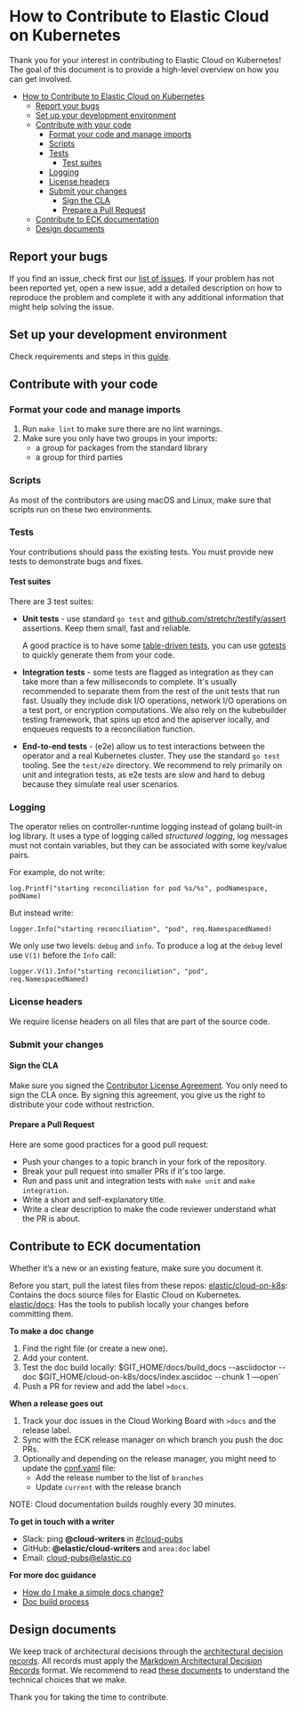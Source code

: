 # How to Contribute to Elastic Cloud on Kubernetes

Thank you for your interest in contributing to Elastic Cloud on Kubernetes!
The goal of this document is to provide a high-level overview on how you can get involved.

- [How to Contribute to Elastic Cloud on Kubernetes](#how-to-contribute-to-elastic-cloud-on-kubernetes)
  - [Report your bugs](#report-your-bugs)
  - [Set up your development environment](#set-up-your-development-environment)
  - [Contribute with your code](#contribute-with-your-code)
    - [Format your code and manage imports](#format-your-code-and-manage-imports)
    - [Scripts](#scripts)
    - [Tests](#tests)
      - [Test suites](#test-suites)
    - [Logging](#logging)
    - [License headers](#license-headers)
    - [Submit your changes](#submit-your-changes)
      - [Sign the CLA](#sign-the-cla)
      - [Prepare a Pull Request](#prepare-a-pull-request)
  - [Contribute to ECK documentation](#contribute-to-eck-documentation)
  - [Design documents](#design-documents)

## Report your bugs

If you find an issue, check first our [list of issues](https://github.com/elastic/cloud-on-k8s/issues). If your problem has not been reported yet, open a new issue, add a detailed description on how to reproduce the problem and complete it with any additional information that might help solving the issue.

## Set up your development environment

Check requirements and steps in this [guide](dev-setup.md).

## Contribute with your code

### Format your code and manage imports

1. Run `make lint` to make sure there are no lint warnings.
2. Make sure you only have two groups in your imports:
    - a group for packages from the standard library
    - a group for third parties

### Scripts

As most of the contributors are using macOS and Linux, make sure that scripts run on these two environments.

### Tests

Your contributions should pass the existing tests. You must provide new tests to demonstrate bugs and fixes.

#### Test suites

There are 3 test suites:

- **Unit tests** - use standard `go test` and [github.com/stretchr/testify/assert](https://github.com/stretchr/testify) assertions. Keep them small, fast and reliable.
  
  A good practice is to have some [table-driven tests](https://github.com/golang/go/wiki/TableDrivenTests), you can use [gotests](https://github.com/cweill/gotests) to quickly generate them from your code.
  
- **Integration tests** - some tests are flagged as integration as they can take more than a few milliseconds to complete. It's usually recommended to separate them from the rest of the unit tests that run fast. Usually they include disk I/O operations, network I/O operations on a test port, or encryption computations. We also rely on the kubebuilder testing framework, that spins up etcd and the apiserver locally, and enqueues requests to a reconciliation function.

- **End-to-end tests** - (e2e) allow us to test interactions between the operator and a real Kubernetes cluster.
      They use the standard `go test` tooling. See the `test/e2e` directory. We recommend to rely primarily on unit and integration tests, as e2e tests are slow and hard to debug because they simulate real user scenarios.

### Logging

The operator relies on controller-runtime logging instead of golang built-in log library. It uses a type of logging called _structured logging_, log messages must not contain variables, but they can be associated with some key/value pairs.

For example, do not write:

```golang
log.Printf("starting reconciliation for pod %s/%s", podNamespace, podName)
```

But instead write:

```golang
logger.Info("starting reconciliation", "pod", req.NamespacedNamed)
```

We only use two levels: `debug` and `info`. To produce a log at the `debug` level use `V(1)` before the `Info` call:

```golang
logger.V(1).Info("starting reconciliation", "pod", req.NamespacedNamed)
```

### License headers

We require license headers on all files that are part of the source code.

### Submit your changes

#### Sign the CLA

Make sure you signed the [Contributor License Agreement](https://www.elastic.co/fr/contributor-agreement/). You only need to sign the CLA once. By signing this agreement, you give us the right to distribute your code without restriction.

#### Prepare a Pull Request

Here are some good practices for a good pull request:

- Push your changes to a topic branch in your fork of the repository.
- Break your pull request into smaller PRs if it's too large.
- Run and pass unit and integration tests with `make unit` and `make integration`.
- Write a short and self-explanatory title.
- Write a clear description to make the code reviewer understand what the PR is about.

## Contribute to ECK documentation

Whether it’s a new or an existing feature, make sure you document it.

Before you start, pull the latest files from these repos:
[elastic/cloud-on-k8s](https://github.com/elastic/cloud-on-k8s): Contains the docs source files for Elastic Cloud on Kubernetes.
[elastic/docs](https://github.com/elastic/docs): Has the tools to publish locally your changes before committing them.

**To make a doc change**
1. Find the right file (or create a new one).
1. Add your content.
1. Test the doc build locally:
$GIT_HOME/docs/build_docs --asciidoctor --doc $GIT_HOME/cloud-on-k8s/docs/index.asciidoc --chunk 1 —open`
1. Push a PR for review and add the label `>docs`.

**When a release goes out**
1. Track your doc issues in the Cloud Working Board with `>docs` and the release label.
1. Sync with the ECK release manager on which branch you push the doc PRs.
1. Optionally and depending on the release manager, you might need to update the [conf.yaml](https://github.com/elastic/docs/blob/master/conf.yaml) file:
   * Add the release number to the list of `branches` 
   * Update `current` with the release branch

NOTE: Cloud documentation builds roughly every 30 minutes. 

**To get in touch with a writer**
* Slack: ping **@cloud-writers** in [#cloud-pubs](https://elastic.slack.com/messages/C9HNMNZU1)
* GitHub: **@elastic/cloud-writers** and `area:doc` label 
* Email: cloud-pubs@elastic.co

**For more doc guidance**
* [How do I make a simple docs change?](https://github.com/elastic/cloud/blob/master/docs/README.md#how-do-i-make-a-simple-docs-change)
* [Doc build process](https://github.com/elastic/docs/blob/master/README.asciidoc)


## Design documents

We keep track of architectural decisions through the [architectural decision records](https://adr.github.io/). All records must apply the [Markdown Architectural Decision Records](https://adr.github.io/madr/) format. We recommend to read [these documents](https://github.com/elastic/cloud-on-k8s/tree/master/docs/design) to understand the technical choices that we make.

Thank you for taking the time to contribute.
